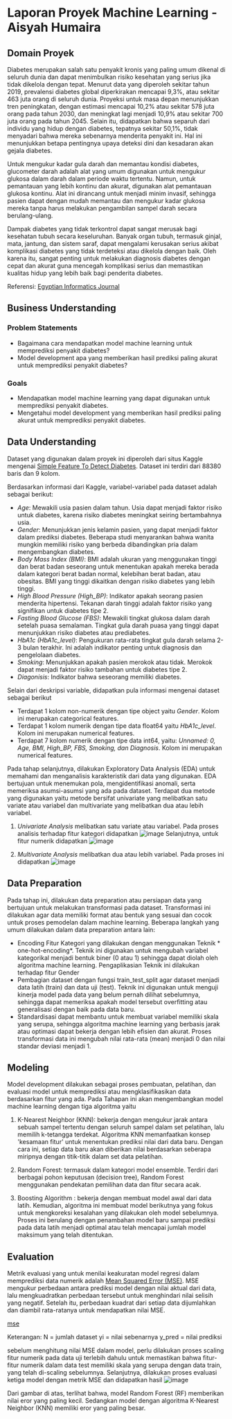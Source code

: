 # Laporan Proyek Machine Learning - Aisyah Humaira

## Domain Proyek
Diabetes merupakan salah satu penyakit kronis yang paling umum dikenal di seluruh dunia dan dapat menimbulkan risiko kesehatan yang serius jika tidak dikelola dengan tepat. Menurut data yang diperoleh sekitar tahun 2019, prevalensi diabetes global diperkirakan mencapai 9,3%, atau sekitar 463 juta orang di seluruh dunia. Proyeksi untuk masa depan menunjukkan tren peningkatan, dengan estimasi mencapai 10,2% atau sekitar 578 juta orang pada tahun 2030, dan meningkat lagi menjadi 10,9% atau sekitar 700 juta orang pada tahun 2045. Selain itu, didapatkan bahwa separuh dari individu yang hidup dengan diabetes, tepatnya sekitar 50,1%, tidak menyadari bahwa mereka sebenarnya menderita penyakit ini. Hal ini menunjukkan betapa pentingnya upaya deteksi dini dan kesadaran akan gejala diabetes.

Untuk mengukur kadar gula darah dan memantau kondisi diabetes, glucometer darah adalah alat yang umum digunakan untuk mengukur glukosa dalam darah dalam periode waktu tertentu. Namun, untuk pemantauan yang lebih kontinu dan akurat, digunakan alat pemantauan glukosa kontinu. Alat ini dirancang untuk menjadi minim invasif, sehingga pasien dapat dengan mudah memantau dan mengukur kadar glukosa mereka tanpa harus melakukan pengambilan sampel darah secara berulang-ulang.

Dampak diabetes yang tidak terkontrol dapat sangat merusak bagi kesehatan tubuh secara keseluruhan. Banyak organ tubuh, termasuk ginjal, mata, jantung, dan sistem saraf, dapat mengalami kerusakan serius akibat komplikasi diabetes yang tidak terdeteksi atau dikelola dengan baik. Oleh karena itu, sangat penting untuk melakukan diagnosis diabetes dengan cepat dan akurat guna mencegah komplikasi serius dan memastikan kualitas hidup yang lebih baik bagi penderita diabetes.

Referensi: [Egyptian Informatics Journal](https://www.sciencedirect.com/science/article/pii/S1110866524000045) 

## Business Understanding

### Problem Statements
- Bagaimana cara mendapatkan model machine learning untuk memprediksi penyakit diabetes?
- Model development apa yang memberikan hasil prediksi paling akurat untuk memprediksi penyakit diabetes?

### Goals
- Mendapatkan model machine learning yang dapat digunakan untuk memprediksi penyakit diabetes.
- Mengetahui model development yang memberikan hasil prediksi paling akurat untuk memprediksi penyakit diabetes.

## Data Understanding
Dataset yang digunakan dalam proyek ini diperoleh dari situs Kaggle mengenai [Simple Feature To Detect Diabetes](https://www.kaggle.com/datasets/simaanjali/diabetes-simple-diagnosis). Dataset ini terdiri dari 88380 baris dan 9 kolom. 

Berdasarkan informasi dari Kaggle, variabel-variabel pada dataset adalah sebagai berikut:
- *Age*: Mewakili usia pasien dalam tahun. Usia dapat menjadi faktor risiko untuk diabetes, karena risiko diabetes meningkat seiring bertambahnya usia.
- *Gender*: Menunjukkan jenis kelamin pasien, yang dapat menjadi faktor dalam prediksi diabetes. Beberapa studi menyarankan bahwa wanita mungkin memiliki risiko yang berbeda dibandingkan pria dalam mengembangkan diabetes.
- *Body Mass Index (BMI)*: BMI adalah ukuran yang menggunakan tinggi dan berat badan seseorang untuk menentukan apakah mereka berada dalam kategori berat badan normal, kelebihan berat badan, atau obesitas. BMI yang tinggi dikaitkan dengan risiko diabetes yang lebih tinggi.
- *High Blood Pressure (High_BP)*: Indikator apakah seorang pasien menderita hipertensi. Tekanan darah tinggi adalah faktor risiko yang signifikan untuk diabetes tipe 2.
- *Fasting Blood Glucose (FBS)*: Mewakili tingkat glukosa dalam darah setelah puasa semalaman. Tingkat gula darah puasa yang tinggi dapat menunjukkan risiko diabetes atau prediabetes.
- *HbA1c (HbA1c_level)*: Pengukuran rata-rata tingkat gula darah selama 2-3 bulan terakhir. Ini adalah indikator penting untuk diagnosis dan pengelolaan diabetes.
- *Smoking*: Menunjukkan apakah pasien merokok atau tidak. Merokok dapat menjadi faktor risiko tambahan untuk diabetes tipe 2.
- *Diagonisis*: Indikator bahwa seseorang memiliki diabetes.

Selain dari deskripsi variable, didapatkan pula informasi mengenai dataset sebagai berikut
- Terdapat 1 kolom non-numerik dengan tipe object yaitu *Gender*. Kolom ini merupakan categorical features.
- Terdapat 1 kolom numerik dengan tipe data float64 yaitu *HbA1c_level*. Kolom ini merupakan numerical features.
- Terdapat 7 kolom numerik dengan tipe data int64, yaitu: *Unnamed: 0, Age, BMI, High_BP, FBS, Smoking, dan Diagnosis*. Kolom ini merupakan numerical features.

Pada tahap selanjutnya, dilakukan Exploratory Data Analysis (EDA) untuk memahami dan menganalisis karakteristik dari data yang digunakan. EDA bertujuan untuk menemukan pola, mengidentifikasi anomali, serta memeriksa asumsi-asumsi yang ada pada dataset. Terdapat dua metode yang digunakan yaitu metode bersifat univariate yang melibatkan satu variate atau variabel dan multivariate yang melibatkan dua atau lebih variabel.  
1. *Univariate Analysis* melibatkan satu variate atau variabel. Pada proses analisis terhadap fitur kategori didapatkan ![image](https://github.com/Aisyah-Humaira/Dicoding-Proyek-Akhir-Machine-Learning/assets/83213518/3933c4fd-8105-4e04-93d8-869c877f1989)
Selanjutnya, untuk fitur numerik didapatkan ![image](https://github.com/Aisyah-Humaira/Dicoding-Proyek-Akhir-Machine-Learning/assets/83213518/991f9797-6757-4479-8a0e-d06b73870c37)

3. *Multivariate Analysis* melibatkan dua atau lebih variabel. Pada proses ini didapatkan ![image](https://github.com/Aisyah-Humaira/Dicoding-Proyek-Akhir-Machine-Learning/assets/83213518/00add511-e329-48e1-95a8-a5ca7898d393)

## Data Preparation
Pada tahap ini, dilakukan data preparation atau persiapan data yang bertujuan untuk melakukan transformasi pada dataset. Transformasi ini dilakukan agar data memiliki format atau bentuk yang sesuai dan cocok untuk proses pemodelan dalam machine learning. Beberapa langkah yang umum dilakukan dalam data preparation antara lain:
- Encoding Fitur Kategori yang dilakukan dengan menggunakan Teknik * one-hot-encoding*. Teknik ini digunakan untuk mengubah variabel kategorikal menjadi bentuk biner (0 atau 1) sehingga dapat diolah oleh algoritma machine learning. Pengaplikasian Teknik ini dilakukan terhadap fitur Gender
- Pembagian dataset dengan fungsi train_test_split agar dataset menjadi data latih (train) dan data uji (test). Teknik ini digunakan untuk menguji kinerja model pada data yang belum pernah dilihat sebelumnya, sehingga dapat memeriksa apakah model tersebut overfitting atau generalisasi dengan baik pada data baru.
- Standardisasi dapat membantu untuk membuat variabel memiliki skala yang serupa, sehingga algoritma machine learning yang berbasis jarak atau optimasi dapat bekerja dengan lebih efisien dan akurat. Proses transformasi data ini mengubah nilai rata-rata (mean) menjadi 0 dan nilai standar deviasi menjadi 1.


## Modeling
Model development dilakukan sebagai proses pembuatan, pelatihan, dan evaluasi model untuk memprediksi atau mengklasifikasikan data berdasarkan fitur yang ada. Pada Tahapan ini akan mengembangkan model machine learning dengan tiga algoritma yaitu 
1.	K-Nearest Neighbor (KNN): bekerja dengan mengukur jarak antara sebuah sampel tertentu dengan seluruh sampel dalam set pelatihan, lalu memilih k-tetangga terdekat. Algoritma KNN memanfaatkan konsep 'kesamaan fitur' untuk menentukan prediksi nilai dari data baru. Dengan cara ini, setiap data baru akan diberikan nilai berdasarkan seberapa miripnya dengan titik-titik dalam set data pelatihan. 

3.	Random Forest: termasuk dalam kategori model ensemble. Terdiri dari berbagai pohon keputusan (decision tree), Random Forest menggunakan pendekatan pemilihan data dan fitur secara acak. 

5.	Boosting Algorithm : bekerja dengan membuat model awal dari data latih. Kemudian, algoritma ini membuat model berikutnya yang fokus untuk mengkoreksi kesalahan yang dilakukan oleh model sebelumnya. Proses ini berulang dengan penambahan model baru sampai prediksi pada data latih menjadi optimal atau telah mencapai jumlah model maksimum yang telah ditentukan.

## Evaluation
Metrik evaluasi yang untuk menilai keakuratan model regresi dalam memprediksi data numerik adalah [Mean Squared Error (MSE)](https://papers.ssrn.com/sol3/papers.cfm?abstract_id=4420880). MSE mengukur perbedaan antara prediksi model dengan nilai aktual dari data, lalu mengkuadratkan perbedaan tersebut untuk menghindari nilai selisih yang negatif. Setelah itu, perbedaan kuadrat dari setiap data dijumlahkan dan diambil rata-ratanya untuk mendapatkan nilai MSE.

[mse](https://user-images.githubusercontent.com/88262711/195906174-0257deb8-0fab-4f64-af01-7509cf371c2c.jpeg)

Keterangan:
N = jumlah dataset
yi = nilai sebenarnya
y_pred = nilai prediksi

sebelum menghitung nilai MSE dalam model, perlu dilakukan proses scaling fitur numerik pada data uji terlebih dahulu untuk memastikan bahwa fitur-fitur numerik dalam data test memiliki skala yang serupa dengan data train, yang telah di-scaling sebelumnya. Selanjutnya, dilakukan proses evaluasi ketiga model dengan metrik MSE dan didapatkan hasil ![image](https://github.com/Aisyah-Humaira/Dicoding-Proyek-Akhir-Machine-Learning/assets/83213518/c3e7fffe-dd38-4a27-bb4d-9424e34a7195)

Dari gambar di atas, terlihat bahwa, model Random Forest (RF) memberikan nilai eror yang paling kecil. Sedangkan model dengan algoritma K-Nearest Neighbor (KNN) memiliki eror yang paling besar.
